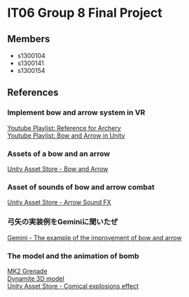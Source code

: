 # IT06 Group 8 Final Project  
## Members  
* s1300104
* s1300141
* s1300154
## References
### Implement bow and arrow system in VR
[Youtube Playlist: Reference for Archery](https://youtube.com/playlist?list=PLZtsyUFIPoUs07PEZGQ9psxL8dMzg9EfJ&si=JrGW6MSEP3JawHBK)<br>
[Youtube Playlist: Bow and Arrow in Unity](https://youtube.com/playlist?list=PL_-vdmZwTyghW3lrgD7YXvh9GKt843BS8&si=CAQvfh9lFgcRmytD)
### Assets of a bow and an arrow  
[Unity Asset Store - Bow and Arrow](https://assetstore.unity.com/packages/3d/props/weapons/free-pack-of-medieval-weapons-136607#description) 
### Asset of sounds of bow and arrow combat
[Unity Asset Store - Arrow Sound FX](https://assetstore.unity.com/packages/audio/sound-fx/medieval-archery-combat-crossbow-bow-and-arrow-sounds-265841#content)
### 弓矢の実装例をGeminiに聞いたぜ
[Gemini - The example of the improvement of bow and arrow](https://g.co/gemini/share/955d7344f124)
### The model and the animation of bomb
[MK2 Grenade](https://sketchfab.com/3d-models/mk2-grenade-598a4d6c394b41898f653c118cf417c6)<br>
[Dynamite 3D model](https://sketchfab.com/3d-models/dynamite-low-poly-b4bc8c5bcf06468e81dc091bca646838)<br>
[Unity Asset Store - Comical explosions effect](https://assetstore.unity.com/packages/vfx/particles/fire-explosions/comic-explosion-effect-317348)
